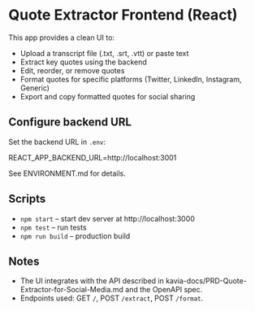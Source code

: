 # Quote Extractor Frontend (React)

This app provides a clean UI to:
- Upload a transcript file (.txt, .srt, .vtt) or paste text
- Extract key quotes using the backend
- Edit, reorder, or remove quotes
- Format quotes for specific platforms (Twitter, LinkedIn, Instagram, Generic)
- Export and copy formatted quotes for social sharing

## Configure backend URL
Set the backend URL in `.env`:

REACT_APP_BACKEND_URL=http://localhost:3001

See ENVIRONMENT.md for details.

## Scripts

- `npm start` – start dev server at http://localhost:3000
- `npm test` – run tests
- `npm run build` – production build

## Notes
- The UI integrates with the API described in kavia-docs/PRD-Quote-Extractor-for-Social-Media.md and the OpenAPI spec.
- Endpoints used: GET `/`, POST `/extract`, POST `/format`.
